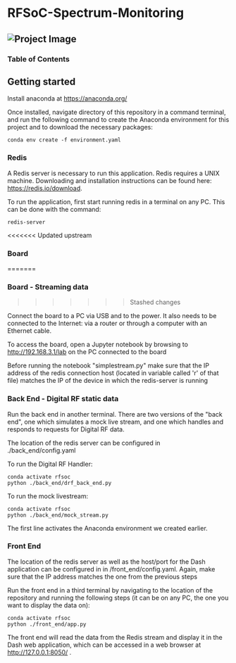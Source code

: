 # RFSoC-Spectrum-Monitoring

![Project Image](https://www.rfsoc-pynq.io/images/01_rfsoc_2x2_t.png)
---

### Table of Contents



## Getting started

Install anaconda at https://anaconda.org/


Once installed, navigate directory of this repository in a command terminal, and run the following command to create the Anaconda environment for this project and to download the necessary packages:

```
conda env create -f environment.yaml
```

### Redis

A Redis server is necessary to run this application. Redis requires a UNIX machine. Downloading and installation instructions can be found here: https://redis.io/download.


To run the application, first start running redis in a terminal on any PC. This can be done with the command:
```
redis-server
```

<<<<<<< Updated upstream
### Board
=======
### Board - Streaming data
>>>>>>> Stashed changes

Connect the board to a PC via USB and to the power. It also needs to be connected to the Internet: via a router or through a computer with an Ethernet cable.

To access the board, open a Jupyter notebook by browsing to http://192.168.3.1/lab on the PC connected to the board

Before running the notebook "simplestream.py" make sure that the IP address of the redis connection host (located in variable called 'r' of that file) matches the IP of the device in which the redis-server is running


### Back End - Digital RF static data

Run the back end in another terminal. There are two versions of the "back end", one which simulates a mock live stream, and one which handles and responds to requests for Digital RF data. 

The location of the redis server can be configured in ./back_end/config.yaml 

To run the Digital RF Handler:
```
conda activate rfsoc
python ./back_end/drf_back_end.py
```

To run the mock livestream:

```
conda activate rfsoc
python ./back_end/mock_stream.py
```

The first line activates the Anaconda environment we created earlier. 


### Front End

The location of the redis server as well as the host/port for the Dash application can be configured in in /front_end/config.yaml. Again, make sure that the IP address matches the one from the previous steps

Run the front end in a third terminal by navigating to the location of the repository and running the following steps (it can be on any PC, the one you want to display the data on):

```
conda activate rfsoc
python ./front_end/app.py
```

The front end will read the data from the Redis stream and display it in the Dash web application, which can be accessed in a web browser at http://127.0.0.1:8050/
.

